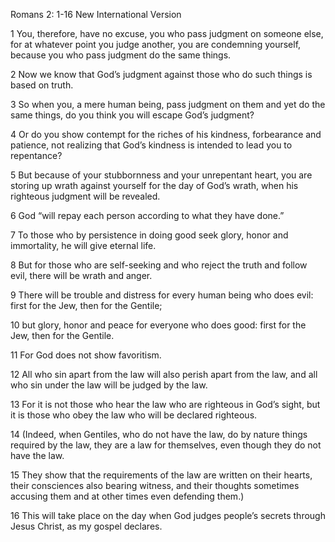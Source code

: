 

Romans 2: 1-16 New International Version

1 You, therefore, have no excuse, you who pass judgment on someone else, for at whatever point you judge another, 
  you are condemning yourself, because you who pass judgment do the same things.

2 Now we know that God’s judgment against those who do such things is based on truth.
 
3 So when you, a mere human being, pass judgment on them and yet do the same things, 
  do you think you will escape God’s judgment?
  
4 Or do you show contempt for the riches of his kindness, forbearance and patience, 
  not realizing that God’s kindness is intended to lead you to repentance?
  
5 But because of your stubbornness and your unrepentant heart, 
you are storing up wrath against yourself for the day of God’s wrath, when his righteous judgment will be revealed. 

6 God “will repay each person according to what they have done.” 

7 To those who by persistence in doing good seek glory, honor and immortality, he will give eternal life. 

8 But for those who are self-seeking and who reject the truth and follow evil, there will be wrath and anger.

9 There will be trouble and distress for every human being who does evil: first for the Jew, then for the Gentile; 

10 but glory, honor and peace for everyone who does good: first for the Jew, then for the Gentile. 

11 For God does not show favoritism.

12 All who sin apart from the law will also perish apart from the law, 
and all who sin under the law will be judged by the law. 

13 For it is not those who hear the law who are righteous in God’s sight, 
but it is those who obey the law who will be declared righteous. 

14 (Indeed, when Gentiles, who do not have the law, do by nature things required by the law, 
they are a law for themselves, even though they do not have the law.

15 They show that the requirements of the law are written on their hearts, 
their consciences also bearing witness, and their thoughts sometimes accusing them and at other times even defending them.)

16 This will take place on the day when God judges people’s secrets through Jesus Christ, as my gospel declares.
